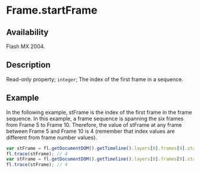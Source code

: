 # Frame.startFrame

## Availability

Flash MX 2004.

## Description

Read-only property; `integer`; The index of the first frame in a sequence.

## Example

In the following example, stFrame is the index of the first frame in the frame sequence. In this example, a frame sequence is spanning the six frames from Frame 5 to Frame 10. Therefore, the value of stFrame at any frame between Frame 5 and Frame 10 is 4 (remember that index values are different from frame number values).

```javascript
var stFrame = fl.getDocumentDOM().getTimeline().layers[0].frames[4].startFrame;
fl.trace(stFrame); // 4
var stFrame = fl.getDocumentDOM().getTimeline().layers[0].frames[9].startFrame;
fl.trace(stFrame); // 4
```

